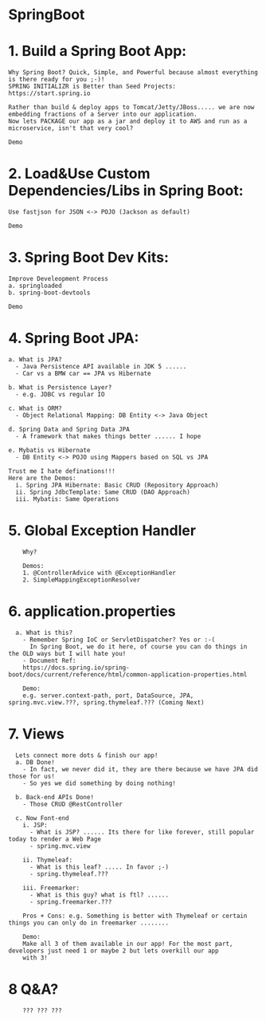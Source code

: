 # SpringBoot

 # 1. Build a Spring Boot App: 
    Why Spring Boot? Quick, Simple, and Powerful because almost everything is there ready for you ;-)!
    SPRING INITIALIZR is Better than Seed Projects: https://start.spring.io 
    
    Rather than build & deploy apps to Tomcat/Jetty/JBoss..... we are now embedding fractions of a Server into our application.
    Now lets PACKAGE our app as a jar and deploy it to AWS and run as a microservice, isn't that very cool?
    
    Demo
  
# 2. Load&Use Custom Dependencies/Libs in Spring Boot:
    Use fastjson for JSON <-> POJO (Jackson as default)
    
    Demo
    
 # 3. Spring Boot Dev Kits:
    Improve Develeopment Process
    a. springloaded
    b. spring-boot-devtools
    
    Demo
    
 # 4. Spring Boot JPA:
    a. What is JPA?
      - Java Persistence API available in JDK 5 ......
      - Car vs a BMW car == JPA vs Hibernate
      
    b. What is Persistence Layer? 
      - e.g. JDBC vs regular IO
      
    c. What is ORM?
      - Object Relational Mapping: DB Entity <-> Java Object
    
    d. Spring Data and Spring Data JPA
      - A framework that makes things better ...... I hope
      
    e. Mybatis vs Hibernate
      - DB Entity <-> POJO using Mappers based on SQL vs JPA
    
    Trust me I hate definations!!!
    Here are the Demos: 
      i. Spring JPA Hibernate: Basic CRUD (Repository Approach)
      ii. Spring JdbcTemplate: Same CRUD (DAO Approach)
      iii. Mybatis: Same Operations
      
      
   # 5. Global Exception Handler
        Why?
        
        Demos:
        1. @ControllerAdvice with @ExceptionHandler
        2. SimpleMappingExceptionResolver
        
   # 6. application.properties
      a. What is this?
        - Remember Spring IoC or ServletDispatcher? Yes or :-(
          In Spring Boot, we do it here, of course you can do things in the OLD ways but I will hate you!
        - Document Ref:
        https://docs.spring.io/spring-boot/docs/current/reference/html/common-application-properties.html
        
        Demo:
        e.g. server.context-path, port, DataSource, JPA, spring.mvc.view.???, spring.thymeleaf.??? (Coming Next)
        
    
   # 7. Views
      Lets connect more dots & finish our app!
      a. DB Done! 
        - In fact, we never did it, they are there because we have JPA did those for us! 
        - So yes we did something by doing nothing!
      
      b. Back-end APIs Done!
        - Those CRUD @RestController
        
      c. Now Font-end
        i. JSP: 
          - What is JSP? ...... Its there for like forever, still popular today to render a Web Page
          - spring.mvc.view
          
        ii. Thymeleaf:
          - What is this leaf? ..... In favor ;-)
          - spring.thymeleaf.???
          
        iii. Freemarker:
          - What is this guy? what is ftl? ......
          - spring.freemarker.???
        
        Pros + Cons: e.g. Something is better with Thymeleaf or certain things you can only do in freemarker ........
        
        Demo:
        Make all 3 of them available in our app! For the most part, developers just need 1 or maybe 2 but lets overkill our app
        with 3!
     
   # 8 Q&A?
        ??? ??? ???
        
        
        
        
        
        
    
    
  
